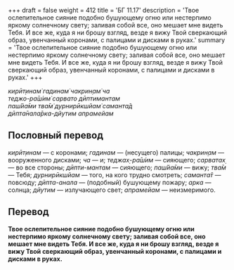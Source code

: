 +++
draft = false
weight = 412
title = 'БГ 11.17'
description = 'Твое ослепительное сияние подобно бушующему огню или нестерпимо яркому солнечному свету; заливая собой все, оно мешает мне видеть Тебя. И все же, куда я ни брошу взгляд, везде я вижу Твой сверкающий образ, увенчанный коронами, с палицами и дисками в руках.'
summary = 'Твое ослепительное сияние подобно бушующему огню или нестерпимо яркому солнечному свету; заливая собой все, оно мешает мне видеть Тебя. И все же, куда я ни брошу взгляд, везде я вижу Твой сверкающий образ, увенчанный коронами, с палицами и дисками в руках.'
+++

_кирӣт̣инам̇ гадинам̇ чакрин̣ам̇ ча  
теджо-ра̄ш́им̇ сарвато дӣптимантам  
паш́йа̄ми тва̄м̇ дурнирӣкшйам̇ саманта̄д  
дӣпта̄нала̄рка-дйутим апрамейам_

## Пословный перевод

_кирӣт̣инам_ — с коронами; _гадинам_ — (несущего) палицы; _чакрин̣ам_ — вооруженного дисками; _ча_ — и; _теджах̣_\-_ра̄ш́им_ — сияющего; _сарватах̣_ — во все стороны; _дӣпти_\-_мантам_ — сияющего; _паш́йа̄ми_ — вижу; _тва̄м_ — Тебя; _дурнирӣкшйам_ — того, на кого трудно смотреть; _саманта̄т_ — повсюду; _дӣпта_\-_анала_ — (подобный) бушующему пожару; _арка_ — солнца; _дйутим_ — излучающего свет; _апрамейам_ — неизмеримого.

## Перевод

**Твое ослепительное сияние подобно бушующему огню или нестерпимо яркому солнечному свету; заливая собой все, оно мешает мне видеть Тебя. И все же, куда я ни брошу взгляд, везде я вижу Твой сверкающий образ, увенчанный коронами, с палицами и дисками в руках.**
